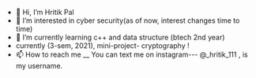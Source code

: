 - 👋 Hi, I’m Hritik Pal
- 👀 I’m interested in cyber security(as of now, interest changes time to time)
- 🌱 I’m currently learning c++ and data structure (btech 2nd year)
- currently (3-sem, 2021), mini-project- cryptography ! 
- 📫 How to reach me __ You can text me on instagram--- @_hritik_111 ,  is my username.

<!---
hritik-111/hritik-111 is a ✨ special ✨ repository because its `README.md` (this file) appears on your GitHub profile.
You can click the Preview link to take a look at your changes.
--->
